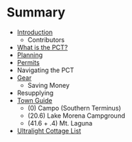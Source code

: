 # Summary

* [Introduction](README.md)
   * Contributors
* [What is the PCT?](what_is_the_pct.md)
* [Planning](planning.md)
* [Permits](permits.md)
* Navigating the PCT
* [Gear](gear.md)
   * Saving Money
* Resupplying
* [Town Guide](town_guide.md)
   * (0) Campo (Southern Terminus)
   * (20.6) Lake Morena Campground
   * (41.6 + .4) Mt. Laguna
* [Ultralight Cottage List](ultralight_cottage_list.md)

